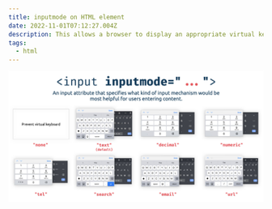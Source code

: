 ```yaml
---
title: inputmode on HTML element
date: 2022-11-01T07:12:27.004Z
description: This allows a browser to display an appropriate virtual keyboard
tags:
  - html
---
```

![](scr-20221101-l47.png)